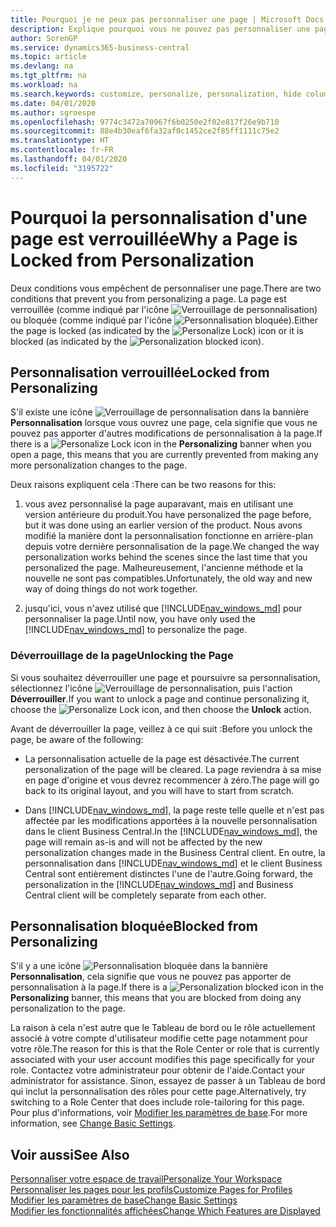 ```yaml
---
title: Pourquoi je ne peux pas personnaliser une page | Microsoft Docs
description: Explique pourquoi vous ne pouvez pas personnaliser une page et ce que vous pouvez faire pour la déverrouiller et pouvoir ainsi la personnaliser.
author: SorenGP
ms.service: dynamics365-business-central
ms.topic: article
ms.devlang: na
ms.tgt_pltfrm: na
ms.workload: na
ms.search.keywords: customize, personalize, personalization, hide columns, remove fields, move fields
ms.date: 04/01/2020
ms.author: sgroespe
ms.openlocfilehash: 9774c3472a70967f6b0250e2f02e817f26e9b710
ms.sourcegitcommit: 88e4b30eaf6fa32af0c1452ce2f85ff1111c75e2
ms.translationtype: HT
ms.contentlocale: fr-FR
ms.lasthandoff: 04/01/2020
ms.locfileid: "3195722"
---
```

# <a name="why-a-page-is-locked-from-personalization"></a><span data-ttu-id="c75da-103">Pourquoi la personnalisation d'une page est verrouillée</span><span class="sxs-lookup"><span data-stu-id="c75da-103">Why a Page is Locked from Personalization</span></span>

<span data-ttu-id="c75da-104">Deux conditions vous empêchent de personnaliser une page.</span><span class="sxs-lookup"><span data-stu-id="c75da-104">There are two conditions that prevent you from personalizing a page.</span></span> <span data-ttu-id="c75da-105">La page est verrouillée (comme indiqué par l'icône ![Verrouillage de personnalisation](media/personalization-lock-icon.png "Verrouillage de personnalisation")) ou bloquée (comme indiqué par l'icône ![Personnalisation bloquée](media/personalization-blocked-icon.png "Personnalisation bloquée")).</span><span class="sxs-lookup"><span data-stu-id="c75da-105">Either the page is locked (as indicated by the ![Personalize Lock](media/personalization-lock-icon.png "Personalize lock")) icon or it is blocked (as indicated by the ![Personalization blocked](media/personalization-blocked-icon.png "Personalization blocked") icon).</span></span>

## <a name="locked-from-personalizing"></a><span data-ttu-id="c75da-106">Personnalisation verrouillée</span><span class="sxs-lookup"><span data-stu-id="c75da-106">Locked from Personalizing</span></span>

<span data-ttu-id="c75da-107">S'il existe une icône ![Verrouillage de personnalisation](media/personalization-lock-icon.png "Verrouillage de personnalisation") dans la bannière **Personnalisation** lorsque vous ouvrez une page, cela signifie que vous ne pouvez pas apporter d'autres modifications de personnalisation à la page.</span><span class="sxs-lookup"><span data-stu-id="c75da-107">If there is a ![Personalize Lock](media/personalization-lock-icon.png "Personalize lock") icon in the **Personalizing** banner when you open a page, this means that you are currently prevented from making any more personalization changes to the page.</span></span>

<!-- This is because we changed the way personalization works behind the scenes since the last time that you personalized the page. Unfortunately, the old way and new of doing things do not work together.

The page currently includes the last personalization changes that you made. If you want to continue personalizing the page, then you can choose the lock icon and then **Unlock**. Just be aware that if you choose to unlock the page, the current personalization of the page will be cleared, and you will have to start from scratch.
-->

<span data-ttu-id="c75da-108">Deux raisons expliquent cela :</span><span class="sxs-lookup"><span data-stu-id="c75da-108">There can be two reasons for this:</span></span>

1. <span data-ttu-id="c75da-109">vous avez personnalisé la page auparavant, mais en utilisant une version antérieure du produit.</span><span class="sxs-lookup"><span data-stu-id="c75da-109">You have personalized the page before, but it was done using an earlier version of the product.</span></span> <span data-ttu-id="c75da-110">Nous avons modifié la manière dont la personnalisation fonctionne en arrière-plan depuis votre dernière personnalisation de la page.</span><span class="sxs-lookup"><span data-stu-id="c75da-110">We changed the way personalization works behind the scenes since the last time that you personalized the page.</span></span> <span data-ttu-id="c75da-111">Malheureusement, l'ancienne méthode et la nouvelle ne sont pas compatibles.</span><span class="sxs-lookup"><span data-stu-id="c75da-111">Unfortunately, the old way and new way of doing things do not work together.</span></span>

2. <span data-ttu-id="c75da-112">jusqu'ici, vous n'avez utilisé que [!INCLUDE[nav_windows_md](includes/nav_windows_md.md)] pour personnaliser la page.</span><span class="sxs-lookup"><span data-stu-id="c75da-112">Until now, you have only used the [!INCLUDE[nav_windows_md](includes/nav_windows_md.md)] to personalize the page.</span></span>

### <a name="unlocking-the-page"></a><span data-ttu-id="c75da-113">Déverrouillage de la page</span><span class="sxs-lookup"><span data-stu-id="c75da-113">Unlocking the Page</span></span>

<span data-ttu-id="c75da-114">Si vous souhaitez déverrouiller une page et poursuivre sa personnalisation, sélectionnez l'icône ![Verrouillage de personnalisation](media/personalization-lock-icon.png "Verrouillage de personnalisation"), puis l'action **Déverrouiller**.</span><span class="sxs-lookup"><span data-stu-id="c75da-114">If you want to unlock a page and continue personalizing it, choose the ![Personalize Lock](media/personalization-lock-icon.png "Personalize lock") icon, and then choose the **Unlock** action.</span></span>  

<span data-ttu-id="c75da-115">Avant de déverrouiller la page, veillez à ce qui suit :</span><span class="sxs-lookup"><span data-stu-id="c75da-115">Before you unlock the page, be aware of the following:</span></span>

- <span data-ttu-id="c75da-116">La personnalisation actuelle de la page est désactivée.</span><span class="sxs-lookup"><span data-stu-id="c75da-116">The current personalization of the page will be cleared.</span></span> <span data-ttu-id="c75da-117">La page reviendra à sa mise en page d'origine et vous devrez recommencer à zéro.</span><span class="sxs-lookup"><span data-stu-id="c75da-117">The page will go back to its original layout, and you will have to start from scratch.</span></span>

- <span data-ttu-id="c75da-118">Dans [!INCLUDE[nav_windows_md](includes/nav_windows_md.md)], la page reste telle quelle et n'est pas affectée par les modifications apportées à la nouvelle personnalisation dans le client Business Central.</span><span class="sxs-lookup"><span data-stu-id="c75da-118">In the [!INCLUDE[nav_windows_md](includes/nav_windows_md.md)], the page will remain as-is and will not be affected by the new personalization changes made in the Business Central client.</span></span> <span data-ttu-id="c75da-119">En outre, la personnalisation dans [!INCLUDE[nav_windows_md](includes/nav_windows_md.md)] et le client Business Central sont entièrement distinctes l'une de l'autre.</span><span class="sxs-lookup"><span data-stu-id="c75da-119">Going forward, the personalization in the [!INCLUDE[nav_windows_md](includes/nav_windows_md.md)] and Business Central client will be completely separate from each other.</span></span>

## <a name="blocked-from-personalizing"></a><span data-ttu-id="c75da-120">Personnalisation bloquée</span><span class="sxs-lookup"><span data-stu-id="c75da-120">Blocked from Personalizing</span></span>

<span data-ttu-id="c75da-121">S'il y a une icône ![Personnalisation bloquée](media/personalization-blocked-icon.png "Personnalisation bloquée") dans la bannière **Personnalisation**, cela signifie que vous ne pouvez pas apporter de personnalisation à la page.</span><span class="sxs-lookup"><span data-stu-id="c75da-121">If there is a ![Personalization blocked](media/personalization-blocked-icon.png "Personalization blocked") icon in the **Personalizing** banner, this means that you are blocked from doing any personalization to the page.</span></span>

<!-- Only text is translated, so removing this image for non-English UX reasons.  ![Personalize blocked](media/personalization-blocked.png "Personalize lock") -->

<span data-ttu-id="c75da-122">La raison à cela n'est autre que le Tableau de bord ou le rôle actuellement associé à votre compte d'utilisateur modifie cette page notamment pour votre rôle.</span><span class="sxs-lookup"><span data-stu-id="c75da-122">The reason for this is that the Role Center or role that is currently associated with your user account modifies this page specifically for your role.</span></span> <span data-ttu-id="c75da-123">Contactez votre administrateur pour obtenir de l'aide.</span><span class="sxs-lookup"><span data-stu-id="c75da-123">Contact your administrator for assistance.</span></span> <span data-ttu-id="c75da-124">Sinon, essayez de passer à un Tableau de bord qui inclut la personnalisation des rôles pour cette page.</span><span class="sxs-lookup"><span data-stu-id="c75da-124">Alternatively, try switching to a Role Center that does include role-tailoring for this page.</span></span> <span data-ttu-id="c75da-125">Pour plus d'informations, voir [Modifier les paramètres de base](ui-change-basic-settings.md).</span><span class="sxs-lookup"><span data-stu-id="c75da-125">For more information, see [Change Basic Settings](ui-change-basic-settings.md).</span></span>

## <a name="see-also"></a><span data-ttu-id="c75da-126">Voir aussi</span><span class="sxs-lookup"><span data-stu-id="c75da-126">See Also</span></span>
[<span data-ttu-id="c75da-127">Personnaliser votre espace de travail</span><span class="sxs-lookup"><span data-stu-id="c75da-127">Personalize Your Workspace</span></span>](ui-personalization-user.md)  
[<span data-ttu-id="c75da-128">Personnaliser les pages pour les profils</span><span class="sxs-lookup"><span data-stu-id="c75da-128">Customize Pages for Profiles</span></span>](ui-personalization-manage.md)  
[<span data-ttu-id="c75da-129">Modifier les paramètres de base</span><span class="sxs-lookup"><span data-stu-id="c75da-129">Change Basic Settings</span></span>](ui-change-basic-settings.md)  
[<span data-ttu-id="c75da-130">Modifier les fonctionnalités affichées</span><span class="sxs-lookup"><span data-stu-id="c75da-130">Change Which Features are Displayed</span></span>](ui-experiences.md)  
